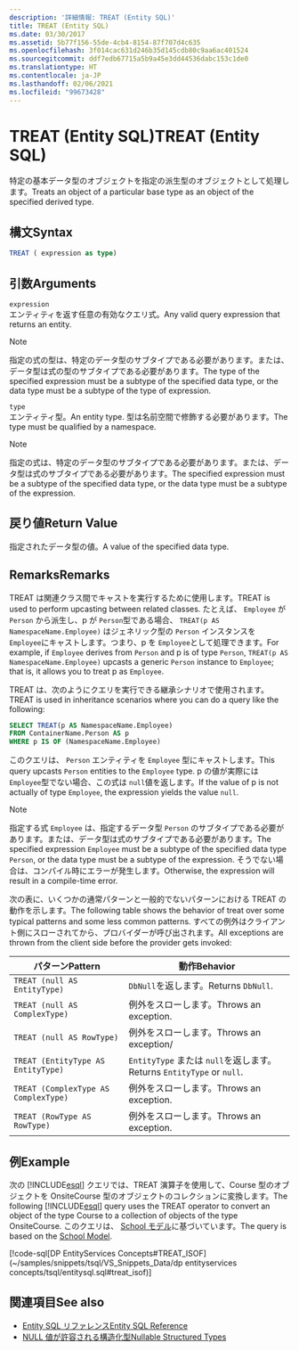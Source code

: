 ```yaml
---
description: '詳細情報: TREAT (Entity SQL)'
title: TREAT (Entity SQL)
ms.date: 03/30/2017
ms.assetid: 5b77f156-55de-4cb4-8154-87f707d4c635
ms.openlocfilehash: 3f014cac631d246b35d145cdb80c9aa6ac401524
ms.sourcegitcommit: ddf7edb67715a5b9a45e3dd44536dabc153c1de0
ms.translationtype: HT
ms.contentlocale: ja-JP
ms.lasthandoff: 02/06/2021
ms.locfileid: "99673428"
---
```

# <a name="treat-entity-sql"></a><span data-ttu-id="12f9d-103">TREAT (Entity SQL)</span><span class="sxs-lookup"><span data-stu-id="12f9d-103">TREAT (Entity SQL)</span></span>

<span data-ttu-id="12f9d-104">特定の基本データ型のオブジェクトを指定の派生型のオブジェクトとして処理します。</span><span class="sxs-lookup"><span data-stu-id="12f9d-104">Treats an object of a particular base type as an object of the specified derived type.</span></span>  
  
## <a name="syntax"></a><span data-ttu-id="12f9d-105">構文</span><span class="sxs-lookup"><span data-stu-id="12f9d-105">Syntax</span></span>  
  
```sql  
TREAT ( expression as type)  
```  
  
## <a name="arguments"></a><span data-ttu-id="12f9d-106">引数</span><span class="sxs-lookup"><span data-stu-id="12f9d-106">Arguments</span></span>  

 `expression`  
 <span data-ttu-id="12f9d-107">エンティティを返す任意の有効なクエリ式。</span><span class="sxs-lookup"><span data-stu-id="12f9d-107">Any valid query expression that returns an entity.</span></span>  
  
> [!NOTE]
> <span data-ttu-id="12f9d-108">指定の式の型は、特定のデータ型のサブタイプである必要があります。または、データ型は式の型のサブタイプである必要があります。</span><span class="sxs-lookup"><span data-stu-id="12f9d-108">The type of the specified expression must be a subtype of the specified data type, or the data type must be a subtype of the type of expression.</span></span>  
  
 `type`  
 <span data-ttu-id="12f9d-109">エンティティ型。</span><span class="sxs-lookup"><span data-stu-id="12f9d-109">An entity type.</span></span> <span data-ttu-id="12f9d-110">型は名前空間で修飾する必要があります。</span><span class="sxs-lookup"><span data-stu-id="12f9d-110">The type must be qualified by a namespace.</span></span>  
  
> [!NOTE]
> <span data-ttu-id="12f9d-111">指定の式は、特定のデータ型のサブタイプである必要があります。または、データ型は式のサブタイプである必要があります。</span><span class="sxs-lookup"><span data-stu-id="12f9d-111">The specified expression must be a subtype of the specified data type, or the data type must be a subtype of the expression.</span></span>  
  
## <a name="return-value"></a><span data-ttu-id="12f9d-112">戻り値</span><span class="sxs-lookup"><span data-stu-id="12f9d-112">Return Value</span></span>  

 <span data-ttu-id="12f9d-113">指定されたデータ型の値。</span><span class="sxs-lookup"><span data-stu-id="12f9d-113">A value of the specified data type.</span></span>  
  
## <a name="remarks"></a><span data-ttu-id="12f9d-114">Remarks</span><span class="sxs-lookup"><span data-stu-id="12f9d-114">Remarks</span></span>  

 <span data-ttu-id="12f9d-115">TREAT は関連クラス間でキャストを実行するために使用します。</span><span class="sxs-lookup"><span data-stu-id="12f9d-115">TREAT is used to perform upcasting between related classes.</span></span> <span data-ttu-id="12f9d-116">たとえば、 `Employee` が `Person` から派生し、p が `Person`型である場合、 `TREAT(p AS NamespaceName.Employee)` はジェネリック型の `Person` インスタンスを `Employee`にキャストします。つまり、p を `Employee`として処理できます。</span><span class="sxs-lookup"><span data-stu-id="12f9d-116">For example, if `Employee` derives from `Person` and p is of type `Person`, `TREAT(p AS NamespaceName.Employee)` upcasts a generic `Person` instance to `Employee`; that is, it allows you to treat p as `Employee`.</span></span>  
  
 <span data-ttu-id="12f9d-117">TREAT は、次のようにクエリを実行できる継承シナリオで使用されます。</span><span class="sxs-lookup"><span data-stu-id="12f9d-117">TREAT is used in inheritance scenarios where you can do a query like the following:</span></span>  
  
```sql  
SELECT TREAT(p AS NamespaceName.Employee)  
FROM ContainerName.Person AS p  
WHERE p IS OF (NamespaceName.Employee)
```  
  
 <span data-ttu-id="12f9d-118">このクエリは、 `Person` エンティティを `Employee` 型にキャストします。</span><span class="sxs-lookup"><span data-stu-id="12f9d-118">This query upcasts `Person` entities to the `Employee` type.</span></span> <span data-ttu-id="12f9d-119">p の値が実際には `Employee`型でない場合、この式は `null`値を返します。</span><span class="sxs-lookup"><span data-stu-id="12f9d-119">If the value of p is not actually of type `Employee`, the expression yields the value `null`.</span></span>  
  
> [!NOTE]
> <span data-ttu-id="12f9d-120">指定する式 `Employee` は、指定するデータ型 `Person` のサブタイプである必要があります。または、データ型は式のサブタイプである必要があります。</span><span class="sxs-lookup"><span data-stu-id="12f9d-120">The specified expression `Employee` must be a subtype of the specified data type `Person`, or the data type must be a subtype of the expression.</span></span> <span data-ttu-id="12f9d-121">そうでない場合は、コンパイル時にエラーが発生します。</span><span class="sxs-lookup"><span data-stu-id="12f9d-121">Otherwise, the expression will result in a compile-time error.</span></span>  
  
 <span data-ttu-id="12f9d-122">次の表に、いくつかの通常パターンと一般的でないパターンにおける TREAT の動作を示します。</span><span class="sxs-lookup"><span data-stu-id="12f9d-122">The following table shows the behavior of treat over some typical patterns and some less common patterns.</span></span> <span data-ttu-id="12f9d-123">すべての例外はクライアント側にスローされてから、プロバイダーが呼び出されます。</span><span class="sxs-lookup"><span data-stu-id="12f9d-123">All exceptions are thrown from the client side before the provider gets invoked:</span></span>  
  
|<span data-ttu-id="12f9d-124">パターン</span><span class="sxs-lookup"><span data-stu-id="12f9d-124">Pattern</span></span>|<span data-ttu-id="12f9d-125">動作</span><span class="sxs-lookup"><span data-stu-id="12f9d-125">Behavior</span></span>|  
|-------------|--------------|  
|`TREAT (null AS EntityType)`|<span data-ttu-id="12f9d-126">`DbNull`を返します。</span><span class="sxs-lookup"><span data-stu-id="12f9d-126">Returns `DbNull`.</span></span>|  
|`TREAT (null AS ComplexType)`|<span data-ttu-id="12f9d-127">例外をスローします。</span><span class="sxs-lookup"><span data-stu-id="12f9d-127">Throws an exception.</span></span>|  
|`TREAT (null AS RowType)`|<span data-ttu-id="12f9d-128">例外をスローします。</span><span class="sxs-lookup"><span data-stu-id="12f9d-128">Throws an exception/</span></span>|  
|`TREAT (EntityType AS EntityType)`|<span data-ttu-id="12f9d-129">`EntityType` または `null`を返します。</span><span class="sxs-lookup"><span data-stu-id="12f9d-129">Returns `EntityType` or `null`.</span></span>|  
|`TREAT (ComplexType AS ComplexType)`|<span data-ttu-id="12f9d-130">例外をスローします。</span><span class="sxs-lookup"><span data-stu-id="12f9d-130">Throws an exception.</span></span>|  
|`TREAT (RowType AS RowType)`|<span data-ttu-id="12f9d-131">例外をスローします。</span><span class="sxs-lookup"><span data-stu-id="12f9d-131">Throws an exception.</span></span>|  
  
## <a name="example"></a><span data-ttu-id="12f9d-132">例</span><span class="sxs-lookup"><span data-stu-id="12f9d-132">Example</span></span>  

 <span data-ttu-id="12f9d-133">次の [!INCLUDE[esql](../../../../../../includes/esql-md.md)] クエリでは、TREAT 演算子を使用して、Course 型のオブジェクトを OnsiteCourse 型のオブジェクトのコレクションに変換します。</span><span class="sxs-lookup"><span data-stu-id="12f9d-133">The following [!INCLUDE[esql](../../../../../../includes/esql-md.md)] query uses the TREAT operator to convert an object of the type Course to a collection of objects of the type OnsiteCourse.</span></span> <span data-ttu-id="12f9d-134">このクエリは、 [School モデル](/previous-versions/dotnet/netframework-4.0/bb896300(v=vs.100))に基づいています。</span><span class="sxs-lookup"><span data-stu-id="12f9d-134">The query is based on the [School Model](/previous-versions/dotnet/netframework-4.0/bb896300(v=vs.100)).</span></span>  
  
 [!code-sql[DP EntityServices Concepts#TREAT_ISOF](~/samples/snippets/tsql/VS_Snippets_Data/dp entityservices concepts/tsql/entitysql.sql#treat_isof)]  
  
## <a name="see-also"></a><span data-ttu-id="12f9d-135">関連項目</span><span class="sxs-lookup"><span data-stu-id="12f9d-135">See also</span></span>

- [<span data-ttu-id="12f9d-136">Entity SQL リファレンス</span><span class="sxs-lookup"><span data-stu-id="12f9d-136">Entity SQL Reference</span></span>](entity-sql-reference.md)
- [<span data-ttu-id="12f9d-137">NULL 値が許容される構造化型</span><span class="sxs-lookup"><span data-stu-id="12f9d-137">Nullable Structured Types</span></span>](nullable-structured-types-entity-sql.md)
